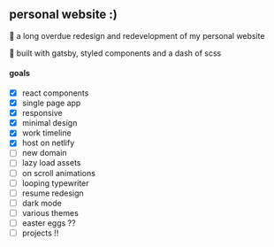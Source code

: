## personal website :)

🌱 a long overdue redesign and redevelopment of my personal website

🔨 built with gatsby, styled components and a dash of scss

#### goals
- [x] react components
- [x] single page app
- [x] responsive
- [x] minimal design
- [x] work timeline
- [x] host on netlify
- [ ] new domain
- [ ] lazy load assets
- [ ] on scroll animations
- [ ] looping typewriter
- [ ] resume redesign
- [ ] dark mode
- [ ] various themes
- [ ] easter eggs ?? 
- [ ] projects !!

